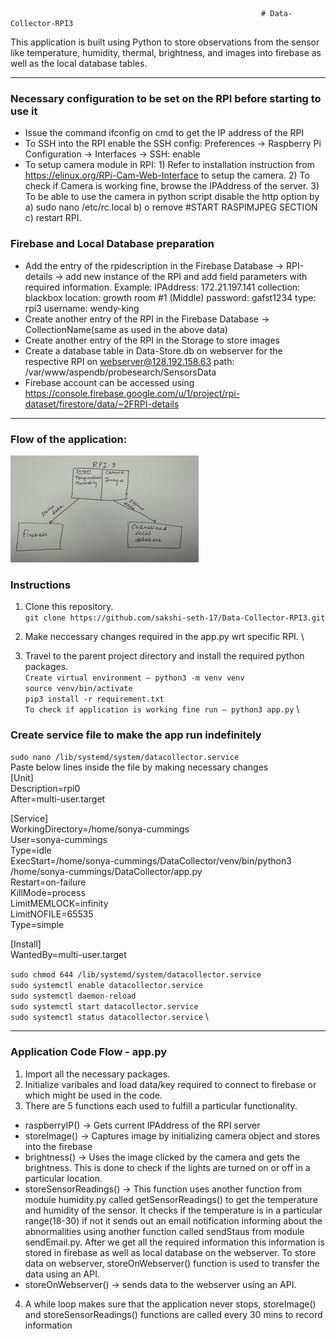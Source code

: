                                                             # Data-Collector-RPI3
                                                            
This application is built using Python to store observations from the sensor like temperature, humidity, thermal, brightness, and images into firebase as well as the local database tables.

---

### Necessary configuration to be set on the RPI before starting to use it
- Issue the command ifconfig on cmd to get the IP address of the RPI
- To SSH into the RPI enable the SSH config: Preferences -> Raspberry Pi Configuration -> Interfaces -> SSH: enable
- To setup camera module in RPI: 1) Refer to installation instruction from https://elinux.org/RPi-Cam-Web-Interface to setup the camera. 2) To check if Camera is working fine, browse the IPAddress of the server. 3) To be able to use the camera in python script disable the http option by a) sudo nano /etc/rc.local b) o	remove #START RASPIMJPEG SECTION c) restart RPI.

### Firebase and Local Database preparation
- Add the entry of the rpidescription in the Firebase Database -> RPI-details -> add new instance of the RPI and add field parameters with required information. Example: IPAddress: 172.21.197.141
         collection: blackbox
         location: growth room #1 (Middle)
         password: gafst1234
         type: rpi3
         username: wendy-king
- Create another entry of the RPI in the Firebase Database -> CollectionName(same as used in the above data)
- Create another entry of the RPI in the Storage to store images
- Create a database table in Data-Store.db on webserver for the respective RPI on webserver@128.192.158.63 path: /var/www/aspendb/probesearch/SensorsData
- Firebase account can be accessed using https://console.firebase.google.com/u/1/project/rpi-dataset/firestore/data/~2FRPI-details

---

### Flow of the application:
<img src="https://github.com/sakshi-seth-17/Data-Collector-RPI3/blob/main/RPI3.jpg" alt="Alt text" title="Optional title">

### Instructions
1. Clone this repository. \
`git clone https://github.com/sakshi-seth-17/Data-Collector-RPI3.git`

2. Make neccessary changes required in the app.py wrt specific RPI. \

3. Travel to the parent project directory and install the required python packages. \
`Create virtual environment – python3 -m venv venv` \
`source venv/bin/activate` \
`pip3 install -r requirement.txt` \
`To check if application is working fine run – python3 app.py` \

### Create service file to make the app run indefinitely
`sudo nano /lib/systemd/system/datacollector.service` \
Paste below lines inside the file by making necessary changes \
[Unit] \
Description=rpi0 \
After=multi-user.target 


[Service] \
WorkingDirectory=/home/sonya-cummings \
User=sonya-cummings \
Type=idle \
ExecStart=/home/sonya-cummings/DataCollector/venv/bin/python3 /home/sonya-cummings/DataCollector/app.py \
Restart=on-failure \
KillMode=process \
LimitMEMLOCK=infinity \
LimitNOFILE=65535 \
Type=simple 


[Install] \
WantedBy=multi-user.target 

`sudo chmod 644 /lib/systemd/system/datacollector.service` \
`sudo systemctl enable datacollector.service` \
`sudo systemctl daemon-reload` \
`sudo systemctl start datacollector.service` \
`sudo systemctl status datacollector.service` \

---
### Application Code Flow - app.py
1. Import all the necessary packages.
2. Initialize varibales and load data/key required to connect to firebase or which might be used in the code.
3. There are 5 functions each used to fulfill a particular functionality.
  - raspberryIP() -> Gets current IPAddress of the RPI server
  - storeImage() -> Captures image by initializing camera object and stores into the firebase
  - brightness() -> Uses the image clicked by the camera and gets the brightness. This is done to check if the lights are turned on or off in a particular location.
  - storeSensorReadings() -> This function uses another function from module humidity.py called getSensorReadings() to get the temperature and humidity of the           sensor. It checks if the temperature is in a particular range(18-30) if not it sends out an email notification informing about the abnormalities using another function called sendStaus from module sendEmail.py. After we get all the required information this information is stored in firebase as well as local database on the webserver. To store data on webserver, storeOnWebserver() function is used to transfer the data using an API.
  - storeOnWebserver() -> sends data to the webserver using an API.
4. A while loop makes sure that the application never stops, storeImage() and storeSensorReadings() functions are called every 30 mins to record information
